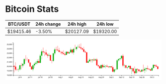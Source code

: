 # Bitcoin Stats

BTC/USDT|24h change|24h high|24h low|
|---|---|---|---|
|$19415.46|-3.50%|$20127.09|$19320.00|

<img src="./chart.svg">
